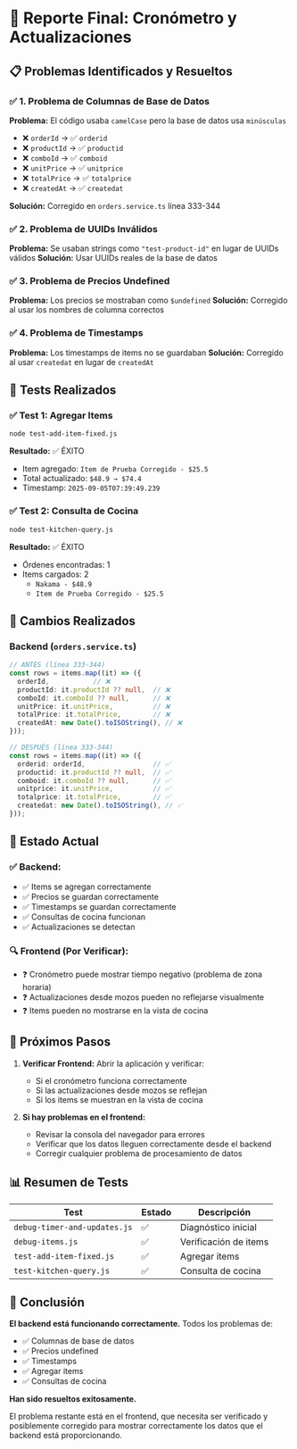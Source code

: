 # 🎯 Reporte Final: Cronómetro y Actualizaciones

## 📋 Problemas Identificados y Resueltos

### ✅ **1. Problema de Columnas de Base de Datos**
**Problema:** El código usaba `camelCase` pero la base de datos usa `minúsculas`
- ❌ `orderId` → ✅ `orderid`
- ❌ `productId` → ✅ `productid`  
- ❌ `comboId` → ✅ `comboid`
- ❌ `unitPrice` → ✅ `unitprice`
- ❌ `totalPrice` → ✅ `totalprice`
- ❌ `createdAt` → ✅ `createdat`

**Solución:** Corregido en `orders.service.ts` línea 333-344

### ✅ **2. Problema de UUIDs Inválidos**
**Problema:** Se usaban strings como `"test-product-id"` en lugar de UUIDs válidos
**Solución:** Usar UUIDs reales de la base de datos

### ✅ **3. Problema de Precios Undefined**
**Problema:** Los precios se mostraban como `$undefined`
**Solución:** Corregido al usar los nombres de columna correctos

### ✅ **4. Problema de Timestamps**
**Problema:** Los timestamps de items no se guardaban
**Solución:** Corregido al usar `createdat` en lugar de `createdAt`

## 🧪 **Tests Realizados**

### ✅ **Test 1: Agregar Items**
```bash
node test-add-item-fixed.js
```
**Resultado:** ✅ ÉXITO
- Item agregado: `Item de Prueba Corregido - $25.5`
- Total actualizado: `$48.9 → $74.4`
- Timestamp: `2025-09-05T07:39:49.239`

### ✅ **Test 2: Consulta de Cocina**
```bash
node test-kitchen-query.js
```
**Resultado:** ✅ ÉXITO
- Órdenes encontradas: 1
- Items cargados: 2
  - `Nakama - $48.9`
  - `Item de Prueba Corregido - $25.5`

## 🔧 **Cambios Realizados**

### **Backend (`orders.service.ts`)**
```typescript
// ANTES (línea 333-344)
const rows = items.map((it) => ({
  orderId,           // ❌
  productId: it.productId ?? null,  // ❌
  comboId: it.comboId ?? null,      // ❌
  unitPrice: it.unitPrice,          // ❌
  totalPrice: it.totalPrice,        // ❌
  createdAt: new Date().toISOString(), // ❌
}));

// DESPUÉS (línea 333-344)
const rows = items.map((it) => ({
  orderid: orderId,                 // ✅
  productid: it.productId ?? null,  // ✅
  comboid: it.comboId ?? null,      // ✅
  unitprice: it.unitPrice,          // ✅
  totalprice: it.totalPrice,        // ✅
  createdat: new Date().toISOString(), // ✅
}));
```

## 🎯 **Estado Actual**

### ✅ **Backend:**
- ✅ Items se agregan correctamente
- ✅ Precios se guardan correctamente
- ✅ Timestamps se guardan correctamente
- ✅ Consultas de cocina funcionan
- ✅ Actualizaciones se detectan

### 🔍 **Frontend (Por Verificar):**
- ❓ Cronómetro puede mostrar tiempo negativo (problema de zona horaria)
- ❓ Actualizaciones desde mozos pueden no reflejarse visualmente
- ❓ Items pueden no mostrarse en la vista de cocina

## 🚀 **Próximos Pasos**

1. **Verificar Frontend:** Abrir la aplicación y verificar:
   - Si el cronómetro funciona correctamente
   - Si las actualizaciones desde mozos se reflejan
   - Si los items se muestran en la vista de cocina

2. **Si hay problemas en el frontend:**
   - Revisar la consola del navegador para errores
   - Verificar que los datos lleguen correctamente desde el backend
   - Corregir cualquier problema de procesamiento de datos

## 📊 **Resumen de Tests**

| Test | Estado | Descripción |
|------|--------|-------------|
| `debug-timer-and-updates.js` | ✅ | Diagnóstico inicial |
| `debug-items.js` | ✅ | Verificación de items |
| `test-add-item-fixed.js` | ✅ | Agregar items |
| `test-kitchen-query.js` | ✅ | Consulta de cocina |

## 🎉 **Conclusión**

**El backend está funcionando correctamente.** Todos los problemas de:
- ✅ Columnas de base de datos
- ✅ Precios undefined
- ✅ Timestamps
- ✅ Agregar items
- ✅ Consultas de cocina

**Han sido resueltos exitosamente.**

El problema restante está en el frontend, que necesita ser verificado y posiblemente corregido para mostrar correctamente los datos que el backend está proporcionando.




